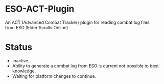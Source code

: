 ESO-ACT-Plugin
==============

An ACT (Advanced Combat Tracker) plugin for reading combat log files from ESO (Elder Scrolls Online)

Status
======
- Inactive.
- Ability to generate a combat log from ESO is current not possible to best knowledge.
- Waiting for platform changes to continue.
